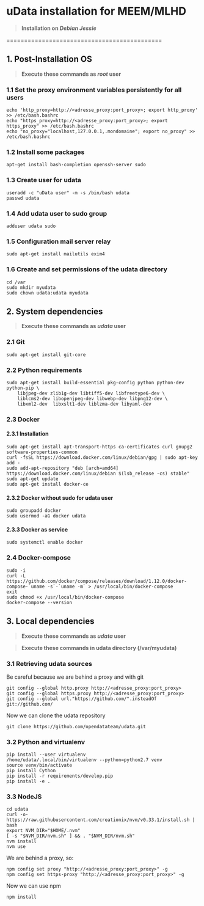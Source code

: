 # uData installation for MEEM/MLHD

> **Installation on _Debian Jessie_**

============================================

## 1. Post-Installation OS

> **Execute these commands as _root_ user**

### 1.1 __Set the proxy environment variables persistently for all users__
```shell
echo 'http_proxy=http://<adresse_proxy:port_proxy>; export http_proxy' >> /etc/bash.bashrc
echo "https_proxy=http://<adresse_proxy:port_proxy>; export https_proxy" >> /etc/bash.bashrc
echo "no_proxy="localhost,127.0.0.1,.mondomaine"; export no_proxy" >> /etc/bash.bashrc
```
### 1.2 __Install some packages__
```shell
apt-get install bash-completion openssh-server sudo
```
### 1.3 __Create user for udata__
```shell
useradd -c "uData user" -m -s /bin/bash udata
passwd udata
```
### 1.4 __Add udata user to sudo group__
```shell
adduser udata sudo
```
### 1.5 __Configuration mail server relay__
```shell
sudo apt-get install mailutils exim4
```
### 1.6 __Create and set permissions of the udata directory__
```shell
cd /var
sudo mkdir myudata
sudo chown udata:udata myudata
```

## 2. System dependencies

> **Execute these commands as _udata_ user**

### 2.1 __Git__
```shell
sudo apt-get install git-core
```
### 2.2 __Python requirements__
```shell
sudo apt-get install build-essential pkg-config python python-dev python-pip \
    libjpeg-dev zlib1g-dev libtiff5-dev libfreetype6-dev \
    liblcms2-dev libopenjpeg-dev libwebp-dev libpng12-dev \
    libxml2-dev  libxslt1-dev liblzma-dev libyaml-dev
```
### 2.3 __Docker__
#### 2.3.1 Installation
```shell
sudo apt-get install apt-transport-https ca-certificates curl gnupg2 software-properties-common
curl -fsSL https://download.docker.com/linux/debian/gpg | sudo apt-key add -
sudo add-apt-repository "deb [arch=amd64] https://download.docker.com/linux/debian $(lsb_release -cs) stable"
sudo apt-get update
sudo apt-get install docker-ce
```
#### 2.3.2 Docker without sudo for udata user
```shell
sudo groupadd docker
sudo usermod -aG docker udata
```
#### 2.3.3 Docker as service
```shell
sudo systemctl enable docker
```
### 2.4 __Docker-compose__
```shell
sudo -i
curl -L https://github.com/docker/compose/releases/download/1.12.0/docker-compose-`uname -s`-`uname -m` > /usr/local/bin/docker-compose
exit
sudo chmod +x /usr/local/bin/docker-compose
docker-compose --version
```

## 3. Local dependencies

> **Execute these commands as _udata_ user**

> **Execute these commands in udata directory (/var/myudata)**

### 3.1 __Retrieving udata sources__
Be careful because we are behind a proxy and with git
```shell
git config --global http.proxy http://<adresse_proxy:port_proxy>
git config --global https.proxy http://<adresse_proxy:port_proxy>
git config --global url."https://github.com/".insteadOf git://github.com/
```
Now we can clone the udata repository
```shell
git clone https://github.com/opendatateam/udata.git
```
### 3.2 __Python and virtualenv__
```shell
pip install --user virtualenv
/home/udata/.local/bin/virtualenv --python=python2.7 venv
source venv/bin/activate
pip install Cython
pip install -r requirements/develop.pip
pip install -e .
```
### 3.3 __NodeJS__
```shell
cd udata
curl -o- https://raw.githubusercontent.com/creationix/nvm/v0.33.1/install.sh | bash
export NVM_DIR="$HOME/.nvm"
[ -s "$NVM_DIR/nvm.sh" ] && . "$NVM_DIR/nvm.sh"
nvm install
nvm use
```
We are behind a proxy, so:
```shell
npm config set proxy "http://<adresse_proxy:port_proxy>" -g
npm config set https-proxy "http://<adresse_proxy:port_proxy>" -g
```
Now we can use npm
```shell
npm install
```
